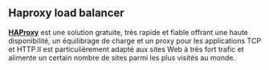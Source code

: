 ## Haproxy load balancer 

[**HAProxy**](http://www.haproxy.org/) est une solution gratuite, très rapide et fiable offrant une haute disponibilité, un équilibrage de charge et un proxy pour les applications TCP et HTTP.Il est particulièrement adapté aux sites Web à très fort trafic et alimente un certain nombre de sites parmi les plus visités au monde.



